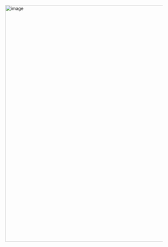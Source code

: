 <img width="873" height="757" alt="image" src="https://github.com/user-attachments/assets/a4328936-dcb8-4634-b707-b56fa2427df3" />

